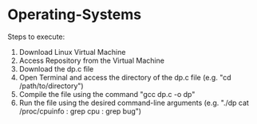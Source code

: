 # Operating-Systems

Steps to execute:
1) Download Linux Virtual Machine
2) Access Repository from the Virtual Machine
3) Download the dp.c file
4) Open Terminal and access the directory of the dp.c file (e.g. "cd /path/to/directory")
5) Compile the file using the command "gcc dp.c -o dp"
6) Run the file using the desired command-line arguments (e.g. "./dp cat /proc/cpuinfo : grep cpu : grep bug")
   
